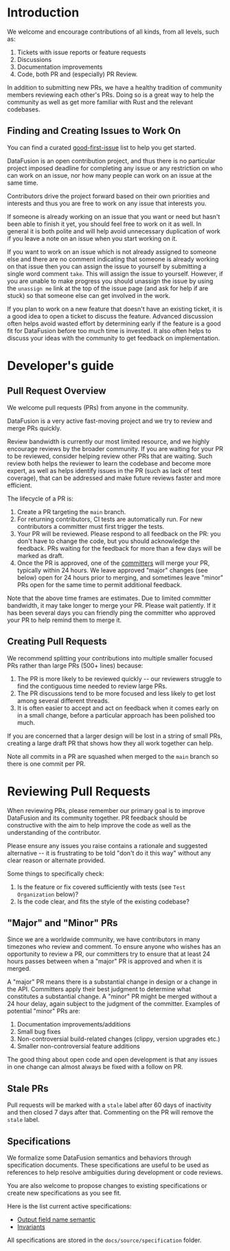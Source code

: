 <!---
  Licensed to the Apache Software Foundation (ASF) under one
  or more contributor license agreements.  See the NOTICE file
  distributed with this work for additional information
  regarding copyright ownership.  The ASF licenses this file
  to you under the Apache License, Version 2.0 (the
  "License"); you may not use this file except in compliance
  with the License.  You may obtain a copy of the License at

    http://www.apache.org/licenses/LICENSE-2.0

  Unless required by applicable law or agreed to in writing,
  software distributed under the License is distributed on an
  "AS IS" BASIS, WITHOUT WARRANTIES OR CONDITIONS OF ANY
  KIND, either express or implied.  See the License for the
  specific language governing permissions and limitations
  under the License.
-->

# Introduction

We welcome and encourage contributions of all kinds, from all levels, such as:

1. Tickets with issue reports or feature requests
2. Discussions
3. Documentation improvements
4. Code, both PR and (especially) PR Review.

In addition to submitting new PRs, we have a healthy tradition of community
members reviewing each other's PRs. Doing so is a great way to help the
community as well as get more familiar with Rust and the relevant codebases.

## Finding and Creating Issues to Work On

You can find a curated [good-first-issue] list to help you get started.

DataFusion is an open contribution project, and thus there is no particular
project imposed deadline for completing any issue or any restriction on who can
work on an issue, nor how many people can work on an issue at the same time.

Contributors drive the project forward based on their own priorities and
interests and thus you are free to work on any issue that interests you.

If someone is already working on an issue that you want or need but hasn't
been able to finish it yet, you should feel free to work on it as well. In
general it is both polite and will help avoid unnecessary duplication of work if
you leave a note on an issue when you start working on it.

If you want to work on an issue which is not already assigned to someone else
and there are no comment indicating that someone is already working on that
issue then you can assign the issue to yourself by submitting a single word
comment `take`. This will assign the issue to yourself. However, if you are
unable to make progress you should unassign the issue by using the `unassign me`
link at the top of the issue page (and ask for help if are stuck) so that
someone else can get involved in the work.

If you plan to work on a new feature that doesn't have an existing ticket, it is
a good idea to open a ticket to discuss the feature. Advanced discussion often
helps avoid wasted effort by determining early if the feature is a good fit for
DataFusion before too much time is invested. It also often helps to discuss your
ideas with the community to get feedback on implementation.

[good-first-issue]: https://github.com/apache/datafusion/issues?q=is%3Aissue+is%3Aopen+label%3A%22good+first+issue%22

# Developer's guide

## Pull Request Overview

We welcome pull requests (PRs) from anyone in the community.

DataFusion is a very active fast-moving project and we try to review and merge PRs quickly.

Review bandwidth is currently our most limited resource, and we highly encourage reviews by the broader community. If you are waiting for your PR to be reviewed, consider helping review other PRs that are waiting. Such review both helps the reviewer to learn the codebase and become more expert, as well as helps identify issues in the PR (such as lack of test coverage), that can be addressed and make future reviews faster and more efficient.

The lifecycle of a PR is:

1. Create a PR targeting the `main` branch.
2. For returning contributors, CI tests are automatically run. For new contributors a committer must first trigger the tests.
3. Your PR will be reviewed. Please respond to all feedback on the PR: you don't have to change the code, but you should acknowledge the feedback. PRs waiting for the feedback for more than a few days will be marked as draft.
4. Once the PR is approved, one of the [committers] will merge your PR, typically within 24 hours. We leave approved "major" changes (see below) open for 24 hours prior to merging, and sometimes leave "minor" PRs open for the same time to permit additional feedback. 

Note that the above time frames are estimates. Due to limited committer
bandwidth, it may take longer to merge your PR. Please wait
patiently. If it has been several days you can friendly ping the
committer who approved your PR to help remind them to merge it.

[committers]: https://people.apache.org/phonebook.html?unix=datafusion

## Creating Pull Requests

We recommend splitting your contributions into multiple smaller focused PRs rather than large PRs (500+ lines) because:

1. The PR is more likely to be reviewed quickly -- our reviewers struggle to find the contiguous time needed to review large PRs.
2. The PR discussions tend to be more focused and less likely to get lost among several different threads.
3. It is often easier to accept and act on feedback when it comes early on in a small change, before a particular approach has been polished too much.

If you are concerned that a larger design will be lost in a string of small PRs, creating a large draft PR that shows how they all work together can help.

Note all commits in a PR are squashed when merged to the `main` branch so there is one commit per PR.

# Reviewing Pull Requests

When reviewing PRs, please remember our primary goal is to improve DataFusion and its community together. PR feedback should be constructive with the aim to help improve the code as well as the understanding of the contributor.

Please ensure any issues you raise contains a rationale and suggested alternative -- it is frustrating to be told "don't do it this way" without any clear reason or alternate provided.

Some things to specifically check:

1. Is the feature or fix covered sufficiently with tests (see `Test Organization` below)?
2. Is the code clear, and fits the style of the existing codebase?

## "Major" and "Minor" PRs

Since we are a worldwide community, we have contributors in many timezones who review and comment. To ensure anyone who wishes has an opportunity to review a PR, our committers try to ensure that at least 24 hours passes between when a "major" PR is approved and when it is merged.

A "major" PR means there is a substantial change in design or a change in the API. Committers apply their best judgment to determine what constitutes a substantial change. A "minor" PR might be merged without a 24 hour delay, again subject to the judgment of the committer. Examples of potential "minor" PRs are:

1. Documentation improvements/additions
2. Small bug fixes
3. Non-controversial build-related changes (clippy, version upgrades etc.)
4. Smaller non-controversial feature additions

The good thing about open code and open development is that any issues in one change can almost always be fixed with a follow on PR.

## Stale PRs

Pull requests will be marked with a `stale` label after 60 days of inactivity and then closed 7 days after that.
Commenting on the PR will remove the `stale` label.

## Specifications

We formalize some DataFusion semantics and behaviors through specification
documents. These specifications are useful to be used as references to help
resolve ambiguities during development or code reviews.

You are also welcome to propose changes to existing specifications or create
new specifications as you see fit.

Here is the list current active specifications:

- [Output field name semantic](https://datafusion.apache.org/contributor-guide/specification/output-field-name-semantic.html)
- [Invariants](https://datafusion.apache.org/contributor-guide/specification/invariants.html)

All specifications are stored in the `docs/source/specification` folder.
